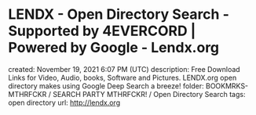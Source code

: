 # LENDX - Open Directory Search - Supported by 4EVERCORD | Powered by Google - Lendx.org

created: November 19, 2021 6:07 PM (UTC)
description: Free Download Links for Video, Audio, books, Software and Pictures. LENDX.org open directory makes using Google Deep Search a breeze!
folder: BOOKMRKS-MTHRFCKR / SEARCH PARTY MTHRFCKR! / Open Directory Search
tags: open directory
url: http://lendx.org